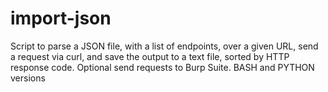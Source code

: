 # import-json

Script to parse a JSON file, with a list of endpoints, over a given URL, send a request via curl, and save the output to a text file, sorted by HTTP response code. Optional send requests to Burp Suite. BASH and PYTHON versions
